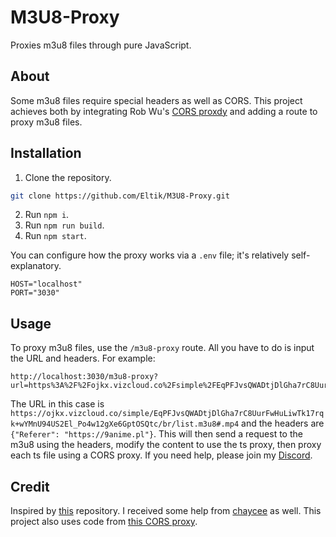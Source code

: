 # M3U8-Proxy
Proxies m3u8 files through pure JavaScript.

## About
Some m3u8 files require special headers as well as CORS. This project achieves both by integrating Rob Wu's [CORS proxdy](https://github.com/Rob--W/cors-anywhere) and adding a route to proxy m3u8 files.

## Installation
1. Clone the repository.
```bash
git clone https://github.com/Eltik/M3U8-Proxy.git
```
2. Run `npm i`.
3. Run `npm run build`.
4. Run `npm start`.

You can configure how the proxy works via a `.env` file; it's relatively self-explanatory.
```
HOST="localhost"
PORT="3030"
```

## Usage
To proxy m3u8 files, use the `/m3u8-proxy` route. All you have to do is input the URL and headers. For example:
```
http://localhost:3030/m3u8-proxy?url=https%3A%2F%2Fojkx.vizcloud.co%2Fsimple%2FEqPFJvsQWADtjDlGha7rC8UurFwHuLiwTk17rqk%2BwYMnU94US2El_Po4w12gXe6GptOSQtc%2Fbr%2Flist.m3u8%23.mp4&headers=%7B%22referer%22%3A%22https%3A%2F%2F9anime.pl%22%7D
```
The URL in this case is `https://ojkx.vizcloud.co/simple/EqPFJvsQWADtjDlGha7rC8UurFwHuLiwTk17rqk+wYMnU94US2El_Po4w12gXe6GptOSQtc/br/list.m3u8#.mp4` and the headers are `{"Referer": "https://9anime.pl"}`. This will then send a request to the m3u8 using the headers, modify the content to use the ts proxy, then proxy each ts file using a CORS proxy. If you need help, please join my [Discord](https://discord.gg/F87wYBtnkC).

## Credit
Inspired by [this](https://github.com/chaycee/M3U8Proxy) repository. I received some help from [chaycee](https://github.com/chaycee) as well. This project also uses code from [this CORS proxy](https://github.com/Rob--W/cors-anywhere).